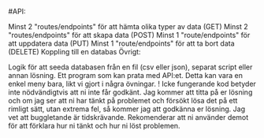 #API:

Minst 2 "routes/endpoints" för att hämta olika typer av data (GET)
Minst 2 "routes/endpoints" för att skapa data (POST)
Minst 1 "route/endpoints" för att uppdatera data (PUT)
Minst 1 "route/endpoints" för att ta bort data (DELETE)
Koppling till en databas
Övrigt:

Logik för att seeda databasen från en fil (csv eller json), separat script eller annan lösning.
Ett program som kan prata med API:et. Detta kan vara en enkel meny bara, likt vi gjort i några övningar.
! Icke fungerande kod betyder inte nödvändigtvis att ni inte får godkänt. Jag kommer att titta på er lösning och om jag ser att ni har tänkt på problemet och försökt lösa det på ett rimligt sätt, utan extrema fel, så kommer jag att godkänna er lösning. Jag vet att buggletande är tidskrävande. Rekomenderar att ni använder demot för att förklara hur ni tänkt och hur ni löst problemen.
